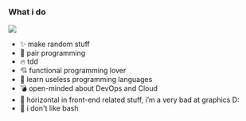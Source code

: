 ### What i do

![](https://avatars.githubusercontent.com/u/30749948?v=4)

- ✨ make random stuff
- 👯 pair programming
- 🔥 tdd
- 💘 functional programming lover
- 🌿 learn useless programming languages
- 💣 open-minded about DevOps and Cloud
- 🌇 horizontal in front-end related stuff, i’m a very bad at graphics D:
- 🤔 i don't like bash

<!--
**AngeloChecked/AngeloChecked** is a ✨ _special_ ✨ repository because its `README.md` (this file) appears on your GitHub profile.

Here are some ideas to get you started:

- 🔭 I’m currently working on ...
- 🌱 I’m currently learning ...
- 👯 I’m looking to collaborate on ...
- 🤔 I’m looking for help with ...
- 💬 Ask me about ...
- 📫 How to reach me: ...
- 😄 Pronouns: ...
- ⚡ Fun fact: ...
-->
